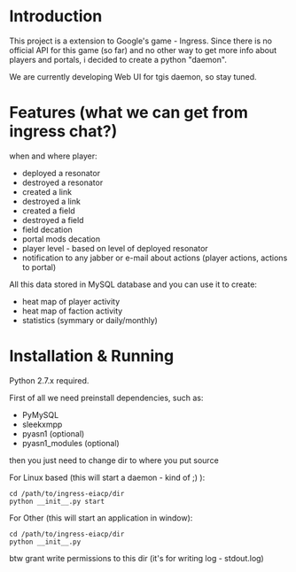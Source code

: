 # Introduction

This project is a extension to Google's game - Ingress. Since there is no official API for this game (so far) and no other way to get more info about players and portals, i decided to create a python "daemon".

We are currently developing Web UI for tgis daemon, so stay tuned.

# Features (what we can get from ingress chat?)

when and where player:
* deployed a resonator
* destroyed a resonator
* created a link
* destroyed a link
* created a field
* destroyed a field
* field decation
* portal mods decation
* player level - based on level of deployed resonator
* notification to any jabber or e-mail about actions (player actions, actions to portal)

All this data stored in MySQL database and you can use it to create:
* heat map of player activity
* heat map of faction activity
* statistics (symmary or daily/monthly)

# Installation & Running

Python 2.7.x required.

First of all we need preinstall dependencies, such as:
* PyMySQL
* sleekxmpp
* pyasn1 (optional)
* pyasn1_modules (optional)

then you just need to change dir to where you put source

For Linux based (this will start a daemon - kind of ;) ):
```
cd /path/to/ingress-eiacp/dir
python __init__.py start
```

For Other (this will start an application in window):
```
cd /path/to/ingress-eiacp/dir
python __init__.py
```

btw grant write permissions to this dir (it's for writing log - stdout.log)